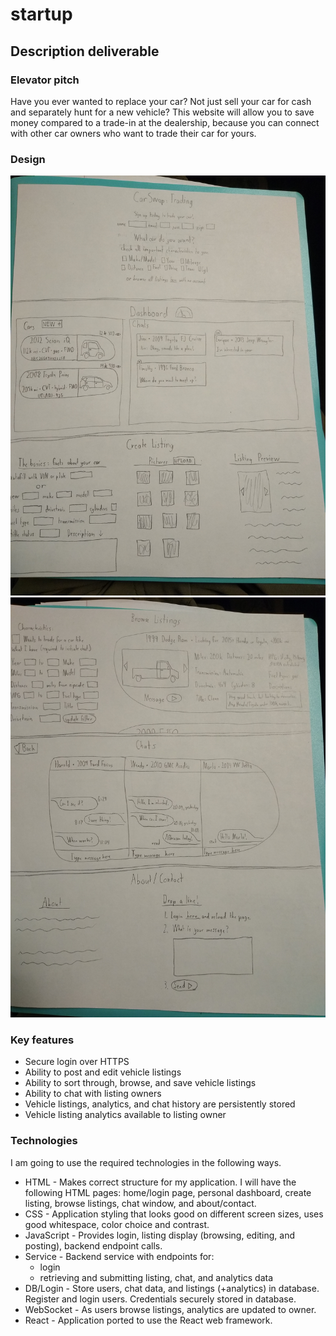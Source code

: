 # startup
## Description deliverable
### Elevator pitch

Have you ever wanted to replace your car? Not just sell your car for cash and separately hunt for a new vehicle? This website will allow you to save money compared to a trade-in at the dealership, because you can connect with other car owners who want to trade their car for yours.

### Design

![First three HTML pages](IMG_20240117_202959931.jpg)
![Last three HTML pages](IMG_20240117_203016085.jpg)


### Key features

- Secure login over HTTPS
- Ability to post and edit vehicle listings
- Ability to sort through, browse, and save vehicle listings
- Ability to chat with listing owners
- Vehicle listings, analytics, and chat history are persistently stored
- Vehicle listing analytics available to listing owner

### Technologies

I am going to use the required technologies in the following ways.

- HTML - Makes correct structure for my application. I will have the following HTML pages: home/login page, personal dashboard, create listing, browse listings, chat window, and about/contact.
- CSS - Application styling that looks good on different screen sizes, uses good whitespace, color choice and contrast.
- JavaScript - Provides login, listing display (browsing, editing, and posting), backend endpoint calls.
- Service - Backend service with endpoints for:
  - login
  - retrieving and submitting listing, chat, and analytics data
- DB/Login - Store users, chat data, and listings (+analytics) in database. Register and login users. Credentials securely stored in database.
- WebSocket - As users browse listings, analytics are updated to owner.
- React - Application ported to use the React web framework.
